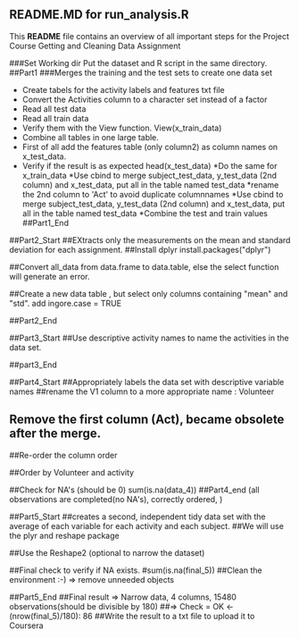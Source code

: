 ## README.MD for run_analysis.R
This **README** file contains an overview of all important steps for the 
Project Course Getting and Cleaning Data Assignment

###Set Working dir
Put the dataset and R script in the same directory.
##Part1
###Merges the training and the test sets to create one data set
* Create tabels for the activity labels and features txt file
* Convert the Activities column to a character set instead of a factor
* Read all test data
* Read all train data
* Verify them with the View function. 
View(x_train_data)
* Combine all tables in one large table. 
* First of all add the features table (only column2) as column names on x_test_data.
* Verify if the result is as expected
head(x_test_data)
*Do the same for x_train_data
*Use cbind to merge subject_test_data, y_test_data (2nd column) and x_test_data, put all in the table named test_data
*rename the 2nd column to 'Act' to avoid duplicate columnnames
*Use cbind to merge subject_test_data, y_test_data (2nd column) and x_test_data, put all in the table named test_data
*Combine the test and train values
##Part1_End

##Part2_Start
##EXtracts only the measurements on the mean and standard deviation for each assignment.
##Install dplyr   install.packages("dplyr")

##Convert all_data from data.frame to data.table, else the select function will generate an error.

##Create a new data table , but select only columns containing "mean" and "std". add ingore.case = TRUE

##Part2_End

##Part3_Start
##Use descriptive activity names to name the activities in the data set.

##part3_End


##Part4_Start
##Appropriately labels the data set with descriptive variable names
##rename the V1 column to a more appropriate name : Volunteer


## Remove the first column (Act), became obsolete after the merge.

##Re-order the column order


##Order by Volunteer and activity

##Check for NA's (should be 0)
sum(is.na(data_4))
##Part4_end (all observations are completed(no NA's), correctly ordered, )

##Part5_Start
##creates a second, independent tidy data set with the average of each variable for each activity and each subject.
##We will use the plyr and reshape package 

##Use the Reshape2 (optional to narrow the dataset)

##Final check to verify if NA exists.
#sum(is.na(final_5))
##Clean the environment :-) => remove unneeded objects

##Part5_End 
##Final result => Narrow data, 4 columns, 15480 observations(should be divisible by 180) 
##=> Check = OK <- (nrow(final_5)/180): 86
##Write the result to a txt file to upload it to Coursera

